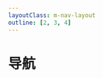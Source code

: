 ```yaml
---
layoutClass: m-nav-layout
outline: [2, 3, 4]
---
```


# 导航


<style src="./nav/nav.scss"></style>

<Navlink></Navlink>